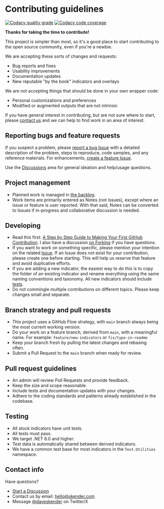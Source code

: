 # Contributing guidelines

[![Codacy quality grade](https://app.codacy.com/project/badge/Grade/012497adc00847eca9ee91a58d00cc4f)](https://app.codacy.com/gh/DaveSkender/Stock.Indicators/dashboard)
[![Codacy code coverage](https://app.codacy.com/project/badge/Coverage/012497adc00847eca9ee91a58d00cc4f)](https://app.codacy.com/gh/DaveSkender/Stock.Indicators/dashboard)

**Thanks for taking the time to contribute!**

This project is simpler than most, so it's a good place to start contributing to the open source community, even if you're a newbie.

We are accepting these sorts of changes and requests:

- Bug reports and fixes
- Usability improvements
- Documentation updates
- New reputable "by the book" indicators and overlays

We are not accepting things that should be done in your own wrapper code:

- Personal customizations and preferences
- Modified or augmented outputs that are not intrinsic

If you have general interest in contributing, but are not sure where to start, please [contact us](#contact-info) and we can help to find work in an area of interest.

## Reporting bugs and feature requests

If you suspect a problem, please [report a bug Issue](https://github.com/DaveSkender/Stock.Indicators/issues/new?labels=bug&template=bug_report.md) with a detailed description of the problem, steps to reproduce, code samples, and any reference materials. For enhancements, [create a feature Issue](https://github.com/DaveSkender/Stock.Indicators/issues/new?labels=enhancement&template=feature_request.md).

Use the [Discussions](https://github.com/DaveSkender/Stock.Indicators/discussions) area for general ideation and help/usage questions.

## Project management

- Planned work is managed in [the backlog](https://github.com/users/DaveSkender/projects/1).
- Work items are primarily entered as Notes (not Issues), except where an issue or feature is user reported. With that said, Notes can be converted to Issues if in-progress and collaborative discussion is needed.

## Developing

- Read this first: [A Step by Step Guide to Making Your First GitHub Contribution](https://codeburst.io/a-step-by-step-guide-to-making-your-first-github-contribution-5302260a2940). I also have a discussion [on Forking](https://github.com/DaveSkender/Stock.Indicators/discussions/503) if you have questions.
- If you want to work on something specific, please mention your intention on the related [Issue](https://github.com/DaveSkender/Stock.Indicators/issues). If an Issue does not exist for your contribution, please create one before starting. This will help us reserve that feature and avoid duplicative efforts.
- If you are adding a new indicator, the easiest way to do this is to copy the folder of an existing indicator and rename everything using the same naming conventions and taxonomy. All new indicators should include [tests](#testing).
- Do not commingle multiple contributions on different topics. Please keep changes small and separate.

## Branch strategy and pull requests

- This project uses a GitHub Flow strategy, with `main` branch always being the most current working version.
- Do your work on a feature branch, derived from `main`, with a meaningful name. For example: `feature/new-indicators` or `fix/typo-in-readme`
- Keep your branch fresh by pulling the latest changes and rebasing often.
- Submit a Pull Request to the `main` branch when ready for review.

## Pull request guidelines

- An admin will review Pull Requests and provide feedback.
- Keep the size and scope reasonable.
- Include tests and documentation updates with your changes.
- Adhere to the coding standards and patterns already established in the codebase.

## Testing

- All stock indicators have unit tests.
- All tests must pass.
- We target .NET 6.0 and higher.
- Test data is automatically shared between derived indicators.
- We have a common test base for most indicators in the `Test.Utilities` namespace.

## Contact info

Have questions?

- [Start a Discussion](https://github.com/DaveSkender/Stock.Indicators/discussions)
- Contact us by email: [hello@skender.com](mailto:hello@skender.com?subject=[GitHub]%20Stock%20Indicators)
- Message [@daveskender](https://twitter.com/messages/compose?recipient_id=27475431&text=re:%20Stock.Indicators%20for%20.NET) on Twitter/X
